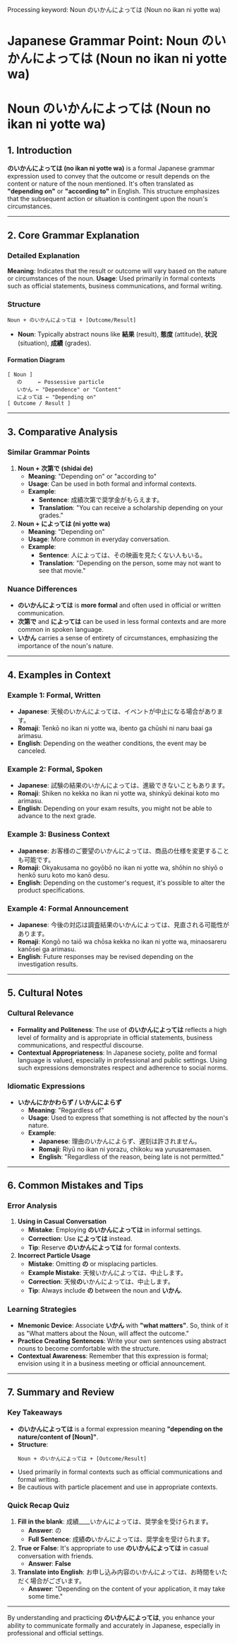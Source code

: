 Processing keyword: Noun のいかんによっては (Noun no ikan ni yotte wa)
# Japanese Grammar Point: Noun のいかんによっては (Noun no ikan ni yotte wa)
# Noun のいかんによっては (Noun no ikan ni yotte wa)
## 1. Introduction
**のいかんによっては (no ikan ni yotte wa)** is a formal Japanese grammar expression used to convey that the outcome or result depends on the content or nature of the noun mentioned. It's often translated as **"depending on"** or **"according to"** in English. This structure emphasizes that the subsequent action or situation is contingent upon the noun's circumstances.

---
## 2. Core Grammar Explanation
### Detailed Explanation
**Meaning**: Indicates that the result or outcome will vary based on the nature or circumstances of the noun.
**Usage**: Used primarily in formal contexts such as official statements, business communications, and formal writing.
### Structure
```
Noun + のいかんによっては + [Outcome/Result]
```
- **Noun**: Typically abstract nouns like **結果** (result), **態度** (attitude), **状況** (situation), **成績** (grades).
#### Formation Diagram
```plaintext
[ Noun ] 
   の     ← Possessive particle
   いかん ← "Dependence" or "Content"
   によっては ← "Depending on"
[ Outcome / Result ]
```
---
## 3. Comparative Analysis
### Similar Grammar Points
1. **Noun + 次第で (shidai de)**
   - **Meaning**: "Depending on" or "according to"
   - **Usage**: Can be used in both formal and informal contexts.
   - **Example**:
     - **Sentence**: 成績次第で奨学金がもらえます。
     - **Translation**: "You can receive a scholarship depending on your grades."
2. **Noun + によっては (ni yotte wa)**
   - **Meaning**: "Depending on"
   - **Usage**: More common in everyday conversation.
   - **Example**:
     - **Sentence**: 人によっては、その映画を見たくない人もいる。
     - **Translation**: "Depending on the person, some may not want to see that movie."
### Nuance Differences
- **のいかんによっては** is **more formal** and often used in official or written communication.
- **次第で** and **によっては** can be used in less formal contexts and are more common in spoken language.
- **いかん** carries a sense of entirety of circumstances, emphasizing the importance of the noun's nature.
---
## 4. Examples in Context
### Example 1: Formal, Written
- **Japanese**: 天候のいかんによっては、イベントが中止になる場合があります。
- **Romaji**: Tenkō no ikan ni yotte wa, ibento ga chūshi ni naru baai ga arimasu.
- **English**: Depending on the weather conditions, the event may be canceled.
### Example 2: Formal, Spoken
- **Japanese**: 試験の結果のいかんによっては、進級できないこともあります。
- **Romaji**: Shiken no kekka no ikan ni yotte wa, shinkyū dekinai koto mo arimasu.
- **English**: Depending on your exam results, you might not be able to advance to the next grade.
### Example 3: Business Context
- **Japanese**: お客様のご要望のいかんによっては、商品の仕様を変更することも可能です。
- **Romaji**: Okyakusama no goyōbō no ikan ni yotte wa, shōhin no shiyō o henkō suru koto mo kanō desu.
- **English**: Depending on the customer's request, it's possible to alter the product specifications.
### Example 4: Formal Announcement
- **Japanese**: 今後の対応は調査結果のいかんによっては、見直される可能性があります。
- **Romaji**: Kongō no taiō wa chōsa kekka no ikan ni yotte wa, minaosareru kanōsei ga arimasu.
- **English**: Future responses may be revised depending on the investigation results.
---
## 5. Cultural Notes
### Cultural Relevance
- **Formality and Politeness**: The use of **のいかんによっては** reflects a high level of formality and is appropriate in official statements, business communications, and respectful discourse.
- **Contextual Appropriateness**: In Japanese society, polite and formal language is valued, especially in professional and public settings. Using such expressions demonstrates respect and adherence to social norms.
### Idiomatic Expressions
- **いかんにかかわらず / いかんによらず**
  - **Meaning**: "Regardless of"
  - **Usage**: Used to express that something is not affected by the noun's nature.
  - **Example**:
    - **Japanese**: 理由のいかんによらず、遅刻は許されません。
    - **Romaji**: Riyū no ikan ni yorazu, chikoku wa yurusaremasen.
    - **English**: "Regardless of the reason, being late is not permitted."
---
## 6. Common Mistakes and Tips
### Error Analysis
1. **Using in Casual Conversation**
   - **Mistake**: Employing **のいかんによっては** in informal settings.
   - **Correction**: Use **によっては** instead.
   - **Tip**: Reserve **のいかんによっては** for formal contexts.
2. **Incorrect Particle Usage**
   - **Mistake**: Omitting **の** or misplacing particles.
   - **Example Mistake**: 天候いかんによっては、中止します。
   - **Correction**: 天候**の**いかんによっては、中止します。
   - **Tip**: Always include **の** between the noun and **いかん**.
### Learning Strategies
- **Mnemonic Device**: Associate **いかん** with **"what matters"**. So, think of it as "What matters about the Noun, will affect the outcome."
- **Practice Creating Sentences**: Write your own sentences using abstract nouns to become comfortable with the structure.
- **Contextual Awareness**: Remember that this expression is formal; envision using it in a business meeting or official announcement.
---
## 7. Summary and Review
### Key Takeaways
- **のいかんによっては** is a formal expression meaning **"depending on the nature/content of [Noun]"**.
- **Structure**: 
  ```
  Noun + のいかんによっては + [Outcome/Result]
  ```
- Used primarily in formal contexts such as official communications and formal writing.
- Be cautious with particle placement and use in appropriate contexts.
### Quick Recap Quiz
1. **Fill in the blank**: 成績____いかんによっては、奨学金を受けられます。
   - **Answer**: の
   - **Full Sentence**: 成績**の**いかんによっては、奨学金を受けられます。
2. **True or False**: It's appropriate to use **のいかんによっては** in casual conversation with friends.
   - **Answer**: **False**
3. **Translate into English**: お申し込み内容のいかんによっては、お時間をいただく場合がございます。
   - **Answer**: "Depending on the content of your application, it may take some time."
---
By understanding and practicing **のいかんによっては**, you enhance your ability to communicate formally and accurately in Japanese, especially in professional and official settings.
